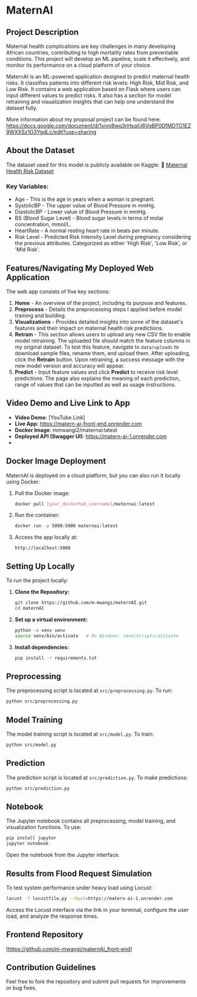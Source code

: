 # MaternAI

## Project Description
Maternal health complications are key challenges in many developing African countries, contributing to high mortality rates from preventable conditions. This project will develop an ML pipeline, scale it effectively, and monitor its performance on a cloud platform of your choice.

MaternAI is an ML-powered application designed to predict maternal health risks. It classifies patients into different risk levels: High Risk, Mid Risk, and Low Risk. 
It contains a web application based on Flask where users can input different values to predict risks. It also has a section for model retraining and visualization insights that can help one understand the dataset fully.

More information about my proposal project can be found here: https://docs.google.com/document/d/1xnnj8wq3rHsqiU6VgBP0DfMDTO1EZ9WXXSz1G3YgdLc/edit?usp=sharing

## About the Dataset
The dataset used for this model is publicly available on Kaggle:
🔗 [Maternal Health Risk Dataset](https://www.kaggle.com/datasets/csafrit2/maternal-health-risk-data/data)  

### Key Variables:
- Age - This is the age in years when a woman is pregnant.
- SystolicBP - The upper value of Blood Pressure in mmHg.
- DiastolicBP - Lower value of Blood Pressure in mmHg.
- BS (Blood Sugar Level) - Blood sugar levels in terms of molar concentration, mmol/L.
- HeartRate - A normal resting heart rate in beats per minute.
- Risk Level - Predicted Risk Intensity Level during pregnancy considering the previous attributes. Categorized as either 'High Risk', 'Low Risk', or 'Mid Risk'.

## Features/Navigating My Deployed Web Application
The web app consists of five key sections:
1. **Home** - An overview of the project, including its purpose and features.
2. **Preprocess** - Details the preprocessing steps I applied before model training and building.
3. **Visualizations** - Provides detailed insights into some of the dataset's features and their impact on maternal health risk predictions.
4. **Retrain** - This section allows users to upload any new CSV file to enable model retraining. The uploaded file should match the feature columns in my original dataset. To test this feature, navigate to `data/uploads` to download sample files, rename them, and upload them. After uploading, click the **Retrain** button. Upon retraining, a success message with the new model version and accuracy will appear. 
5. **Predict** - Input feature values and click **Predict** to receive risk level predictions. The page also explains the meaning of each prediction, range of values that can be inputted as well as usage instructions.

## Video Demo and Live Link to App
- **Video Demo**: [YouTube Link]
- **Live App**: https://matern-ai-front-end.onrender.com
- **Docker Image**: mmwangi2/maternai:latest
- **Deployed API (Swagger UI)**: https://matern-ai-1.onrender.com
- 

## Docker Image Deployment
MaternAI is deployed on a cloud platform, but you can also run it locally using Docker:

1. Pull the Docker image:
   ```bash
   docker pull [your_dockerhub_username]/maternai:latest
   ```
2. Run the container:
   ```bash
   docker run -p 5000:5000 maternai:latest
   ```
3. Access the app locally at:
   ```
   http://localhost:5000
   ```

## Setting Up Locally
To run the project locally:

1. **Clone the Repository:**
   ```bash
   git clone https://github.com/m-mwangi/maternAI.git
   cd maternAI
   ```
2. **Set up a virtual environment:**
   ```bash
   python -m venv venv
   source venv/bin/activate   # On Windows: venv\Scripts\activate
   ```
3. **Install dependencies:**
   ```bash
   pip install -r requirements.txt
   ```

## Preprocessing
The preprocessing script is located at `src/preprocessing.py`.
To run:
```bash
python src/preprocessing.py
```

## Model Training
The model training script is located at `src/model.py`.
To train:
```bash
python src/model.py
```

## Prediction
The prediction script is located at `src/prediction.py`.
To make predictions:
```bash
python src/prediction.py
```

## Notebook
The Jupyter notebook contains all preprocessing, model training, and visualization functions.
To use:
```bash
pip install jupyter
jupyter notebook
```
Open the notebook from the Jupyter interface.

## Results from Flood Request Simulation
To test system performance under heavy load using Locust:
```bash
locust -f locustfile.py --host=https://matern-ai-1.onrender.com
```
Access the Locust interface via the link in your terminal, configure the user load, and analyze the response times.

## Frontend Repository
[https://github.com/m-mwangi/maternAI_front-end]

## Contribution Guidelines
Feel free to fork the repository and submit pull requests for improvements or bug fixes.
